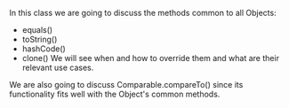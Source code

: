 In this class we are going to discuss the methods common to all Objects:
- equals()
- toString()
- hashCode()
- clone()
We will see when and how to override them and what are their relevant use cases.

We are also going to discuss Comparable.compareTo() since its functionality fits well with the Object's common methods.